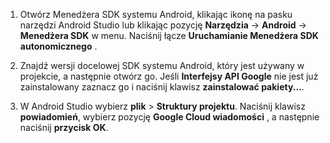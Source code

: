1. Otwórz Menedżera SDK systemu Android, klikając ikonę na pasku narzędzi Android Studio lub klikając pozycję **Narzędzia** -> **Android** -> **Menedżera SDK** w menu. Naciśnij łącze **Uruchamianie Menedżera SDK autonomicznego** .

2. Znajdź wersji docelowej SDK systemu Android, który jest używany w projekcie, a następnie otwórz go. Jeśli **Interfejsy API Google** nie jest już zainstalowany zaznacz go i naciśnij klawisz **zainstalować pakiety...**.

3. W Android Studio wybierz **plik** > **Struktury projektu**. Naciśnij klawisz **powiadomień**, wybierz pozycję **Google Cloud wiadomości** , a następnie naciśnij **przycisk OK**.

<!--
3. Open **AndroidManifest.xml** and add this tag to the *application* tag.

        <meta-data android:name="com.google.android.gms.version"
            android:value="@integer/google_play_services_version" />
-->
